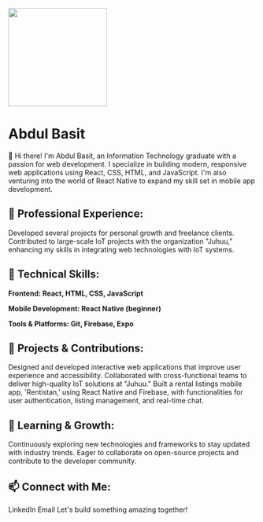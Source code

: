 <img src="https://firebasestorage.googleapis.com/v0/b/rentistan-react-native-app.appspot.com/o/Abdul%20Basit%20(Passport%20size%20pic).jpg?alt=media&token=fcf6e84a-0916-43b2-a44c-f4ac30ffb53f" width="200">

# Abdul Basit

👋 Hi there! I'm Abdul Basit, an Information Technology graduate with a passion for web development. I specialize in building modern, responsive web applications using React, CSS, HTML, and JavaScript. I'm also venturing into the world of React Native to expand my skill set in mobile app development.

## 💼 Professional Experience:

Developed several projects for personal growth and freelance clients.
Contributed to large-scale IoT projects with the organization "Juhuu," enhancing my skills in integrating web technologies with IoT systems.

## 🔧 Technical Skills:
**Frontend: React, HTML, CSS, JavaScript**

 **Mobile Development: React Native (beginner)**

 **Tools & Platforms: Git, Firebase, Expo**

## 🌟 Projects & Contributions:

Designed and developed interactive web applications that improve user experience and accessibility.
Collaborated with cross-functional teams to deliver high-quality IoT solutions at "Juhuu."
Built a rental listings mobile app, 'Rentistan,' using React Native and Firebase, with functionalities for user authentication, listing management, and real-time chat.

## 🌱 Learning & Growth:

Continuously exploring new technologies and frameworks to stay updated with industry trends.
Eager to collaborate on open-source projects and contribute to the developer community.

## 📫 Connect with Me:

LinkedIn
Email
Let's build something amazing together!

